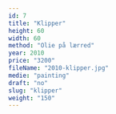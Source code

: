 ```yaml
---
id: 7
title: "Klipper"
height: 60
width: 60
method: "Olie på lærred"
year: 2010
price: "3200"
fileName: "2010-klipper.jpg"
medie: "painting"
draft: "no"
slug: "klipper"
weight: "150"
---
```

